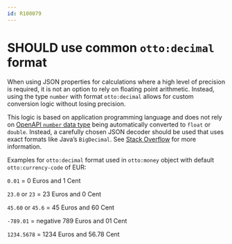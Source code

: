 ```yaml
---
id: R100079
---
```


# SHOULD use common `otto:decimal` format

When using JSON properties for calculations where a high level of precision is required, it is not an option to rely on floating point arithmetic. Instead, using the type `number` with format `otto:decimal` allows for custom conversion logic without losing precision.

This logic is based on application programming language and does not rely on [OpenAPI `number` data type][openapi-data-types] being automatically converted to `float` or `double`. Instead, a carefully chosen JSON decoder should be used that uses exact formats like Java’s `BigDecimal`.
See [Stack Overflow][stack-overflow] for more information.


Examples for `otto:decimal` format used in `otto:money` object with default `otto:currency-code` of EUR:

`0.01` = 0 Euros and 1 Cent

`23.0` or `23` = 23 Euros and 0 Cent

`45.60` or `45.6` = 45 Euros and 60 Cent

`-789.01` = negative 789 Euros and 01 Cent

`1234.5678` = 1234 Euros and 56.78 Cent


[openapi-data-types]: https://spec.openapis.org/oas/v3.1.0.html#data-types
[stack-overflow]: https://stackoverflow.com/questions/3730019/why-not-use-double-or-float-to-represent-currency/3730040#3730040
